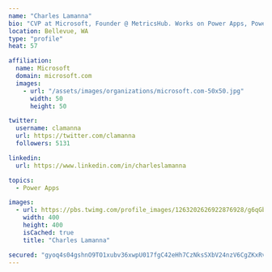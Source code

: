 ```yaml
---
name: "Charles Lamanna"
bio: "CVP at Microsoft, Founder @ MetricsHub. Works on Power Apps, Power Automate, Power Virtual Agent, Common Data Service and Dynamics 365."
location: Bellevue, WA
type: "profile"
heat: 57

affiliation:
  name: Microsoft
  domain: microsoft.com
  images:
    - url: "/assets/images/organizations/microsoft.com-50x50.jpg"
      width: 50
      height: 50

twitter:
  username: clamanna
  url: https://twitter.com/clamanna
  followers: 5131

linkedin:
  url: https://www.linkedin.com/in/charleslamanna

topics:
  - Power Apps

images:
  - url: https://pbs.twimg.com/profile_images/1263202626922876928/g6qGbHZ-_400x400.jpg
    width: 400
    height: 400
    isCached: true
    title: "Charles Lamanna"

secured: "gyoq4s04gshnO9TO1xubv36xwpU017fgC42eHh7CzNksSXbV24nzV6CgZKxRvY36dGOk/b6rfXVVZp/LeAFD/FaE/247L8LQFhP8F5ZEBSthwGkbK8p3GNhxoPQgz+AiWkbBBowCxqf+WWAjECmY8jk/IZgNIIdWCSziy5WhU13vOz3J8qT/FuhwcAQybVno9g3dOq6mQ9+r7GbpVE31C4IlZM/aaDqcPihK4kZbbd7I02qi6vG3eC9xFbhfGVgQSP8EvpXA7JFUkUnJQ47zdfMLlm1MsuQodPJPM5OHbn5yRU2oCyayRghnS9TMhaYWC4MgmpOCLhT7t6GaC29LaSsSXN18WQOXwCNjWmjy5qkiTemQIvr/9wlPm1KEnKjb4iAV7paV3WtyYgTb3+rZWkadqcGo58iakOAmrAWSmGc=;1Pti7DaAn5NonEcFw212SQ=="
---
```


